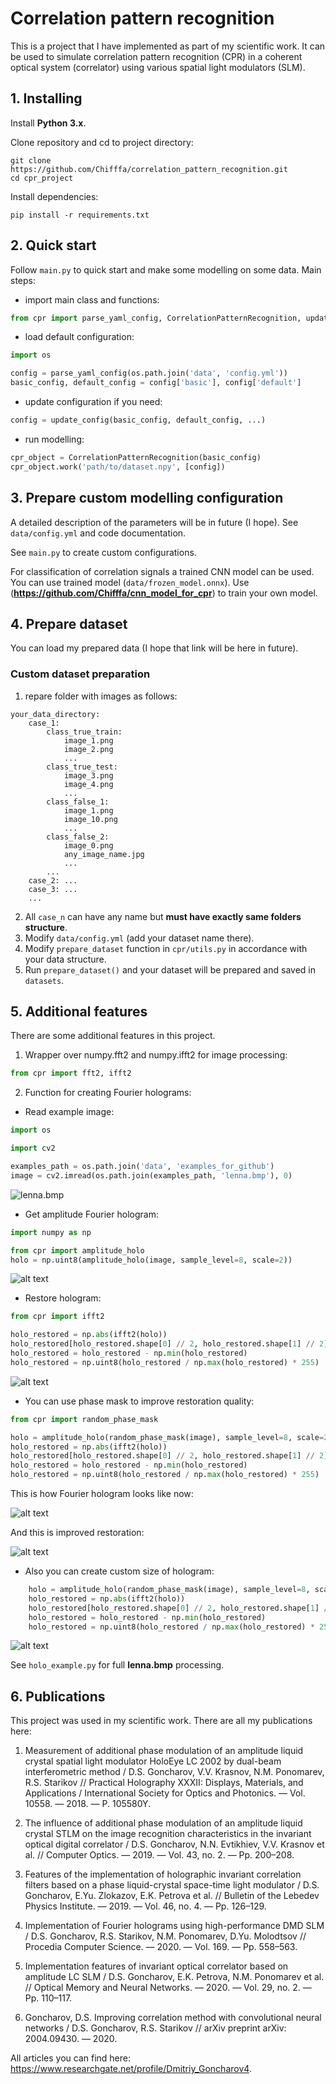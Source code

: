 # Correlation pattern recognition

This is a project that I have implemented as part of my scientific work. It can be used to
simulate correlation pattern recognition (CPR) in a coherent optical system (correlator)
using various spatial light modulators (SLM).

## 1. Installing

Install **Python 3.x**.

Clone repository and cd to project directory:
```shell
git clone https://github.com/Chifffa/correlation_pattern_recognition.git
cd cpr_project
```
Install dependencies:
```shell
pip install -r requirements.txt
```

## 2. Quick start
Follow `main.py` to quick start and make some modelling on some data. Main steps:
- import main class and functions:
```python
from cpr import parse_yaml_config, CorrelationPatternRecognition, update_config
```
- load default configuration:
```python
import os

config = parse_yaml_config(os.path.join('data', 'config.yml'))
basic_config, default_config = config['basic'], config['default']
```
- update configuration if you need:
```python
config = update_config(basic_config, default_config, ...)
```
- run modelling:
```python
cpr_object = CorrelationPatternRecognition(basic_config)
cpr_object.work('path/to/dataset.npy', [config])
```

## 3. Prepare custom modelling configuration
A detailed description of the parameters will be in future (I hope). See `data/config.yml`
and code documentation.

See `main.py` to create custom configurations.

For classification of correlation signals a trained CNN model can be used. You can use
trained model (`data/frozen_model.onnx`).
Use (**https://github.com/Chifffa/cnn_model_for_cpr**) to train your own model.

## 4. Prepare dataset

You can load my prepared data (I hope that link will be here in future).

### Custom dataset preparation

1. repare folder with images as follows:
```
your_data_directory:
    case_1:
        class_true_train:
            image_1.png
            image_2.png
            ...
        class_true_test:
            image_3.png
            image_4.png
            ...
        class_false_1:
            image_1.png
            image_10.png
            ...
        class_false_2:
            image_0.png
            any_image_name.jpg
            ...
        ...
    case_2: ...
    case_3: ...
    ...
```
2. All `case_n` can have any name but **must have exactly same folders structure**.
3. Modify `data/config.yml` (add your dataset name there).
4. Modify `prepare_dataset` function in `cpr/utils.py` in accordance with your data structure.
5. Run `prepare_dataset()` and your dataset will be prepared and saved in `datasets`.

## 5. Additional features

There are some additional features in this project.

1. Wrapper over numpy.fft2 and numpy.ifft2 for image processing:
```python
from cpr import fft2, ifft2
```
2. Function for creating Fourier holograms:
- Read example image:
```python
import os

import cv2

examples_path = os.path.join('data', 'examples_for_github')
image = cv2.imread(os.path.join(examples_path, 'lenna.bmp'), 0)
```
![lenna.bmp](data/examples_for_github/lenna.bmp)

- Get amplitude Fourier hologram:
```python
import numpy as np

from cpr import amplitude_holo
holo = np.uint8(amplitude_holo(image, sample_level=8, scale=2))
```
![alt text](data/examples_for_github/lenna_holo.bmp)

- Restore hologram:
```python
from cpr import ifft2

holo_restored = np.abs(ifft2(holo))
holo_restored[holo_restored.shape[0] // 2, holo_restored.shape[1] // 2] = 0
holo_restored = holo_restored - np.min(holo_restored)
holo_restored = np.uint8(holo_restored / np.max(holo_restored) * 255)
```
![alt text](data/examples_for_github/lenna_holo_restored_simple.bmp)

- You can use phase mask to improve restoration quality:

```python
from cpr import random_phase_mask

holo = amplitude_holo(random_phase_mask(image), sample_level=8, scale=2)
holo_restored = np.abs(ifft2(holo))
holo_restored[holo_restored.shape[0] // 2, holo_restored.shape[1] // 2] = 0
holo_restored = holo_restored - np.min(holo_restored)
holo_restored = np.uint8(holo_restored / np.max(holo_restored) * 255)
```
This is how Fourier hologram looks like now:

![alt text](data/examples_for_github/lenna_holo_with_phase_mask.bmp)

And this is improved restoration:

![alt text](data/examples_for_github/lenna_holo_restored_phase_mask.bmp)

- Also you can create custom size of hologram:
```python
    holo = amplitude_holo(random_phase_mask(image), sample_level=8, scale=2, experiment_shape=(512, 1024))
    holo_restored = np.abs(ifft2(holo))
    holo_restored[holo_restored.shape[0] // 2, holo_restored.shape[1] // 2] = 0
    holo_restored = holo_restored - np.min(holo_restored)
    holo_restored = np.uint8(holo_restored / np.max(holo_restored) * 255)
```
![alt text](data/examples_for_github/lenna_holo_restored_experiment.bmp)

See `holo_example.py` for full **lenna.bmp** processing.

## 6. Publications

This project was used in my scientific work. There are all my publications here:

1. Measurement of additional phase modulation of an amplitude liquid 
   crystal spatial light modulator HoloEye LC 2002 by dual-beam interferometric 
   method / D.S. Goncharov, V.V. Krasnov, N.M. Ponomarev, R.S. Starikov 
   // Practical Holography XXXII: Displays, Materials, and Applications / 
   International Society for Optics and Photonics. — Vol. 10558. — 2018. — 
   P. 105580Y.
   
2. The influence of additional phase modulation of an amplitude liquid 
   crystal STLM on the image recognition characteristics in the invariant optical 
   digital correlator / D.S. Goncharov, N.N. Evtikhiev, V.V. Krasnov et al. 
   // Computer Optics. — 2019. — Vol. 43, no. 2. — Pp. 200–208.

3. Features of the implementation of holographic invariant correlation 
   filters based on a phase liquid-crystal space-time light modulator / D.S. 
   Goncharov, E.Yu. Zlokazov, E.K. Petrova et al. // Bulletin of the Lebedev 
   Physics Institute. — 2019. — Vol. 46, no. 4. — Pp. 126–129.

4. Implementation of Fourier holograms using high-performance DMD SLM 
   / D.S. Goncharov, R.S. Starikov, N.M. Ponomarev, D.Yu. Molodtsov // 
   Procedia Computer Science. — 2020. — Vol. 169. — Pp. 558–563.

5. Implementation features of invariant optical correlator based on 
   amplitude LC SLM / D.S. Goncharov, E.K. Petrova, N.M. Ponomarev et 
   al. // Optical Memory and Neural Networks. — 2020. — Vol. 29, no. 2. — Pp. 
   110–117.

6. Goncharov, D.S. Improving correlation method with convolutional neural networks
   / D.S. Goncharov, R.S. Starikov // arXiv preprint arXiv: 2004.09430. — 2020.
   
All articles you can find here: https://www.researchgate.net/profile/Dmitriy_Goncharov4.
